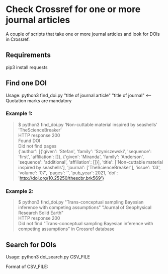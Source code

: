 # Check Crossref for one or more journal articles

A couple of scripts that take one or more journal articles and look for DOIs in Crossref.

## Requirements
pip3 install requests

## Find one DOI
Usage:  python3 find_doi.py "title of journal article" "title of journal"   <-- Quotation marks are mandatory

### Example 1:
> $ python3 find_doi.py 'Non-cuttable material inspired by seashells' 'TheScienceBreaker'  
> HTTP response 200  
> Found DOI  
> Did not find pages  
> {'author': [{'given': 'Stefan', 'family': 'Szyniszewski', 'sequence': 'first', 'affiliation': []}, {'given': 'Miranda', 'family': 'Anderson', 'sequence': 'additional', 'affiliation': []}], 'title': ['Non-cuttable material inspired by seashells'], 'journal': ['TheScienceBreaker'], 'issue': '03', 'volume': '07', 'pages': '', 'pub_year': 2021, 'doi': 'http://doi.org/10.25250/thescbr.brk569'}

### Example 2:
> $ python3 find_doi.py "Trans-conceptual sampling Bayesian inference with competing assumptions" "Journal of Geophysical Research Solid Earth"  
> HTTP response 200  
> Did not find "Trans-conceptual sampling Bayesian inference with competing assumptions" in Crossref database   

## Search for DOIs
Usage:  python3 doi_search.py CSV_FILE  

Format of CSV_FILE:
